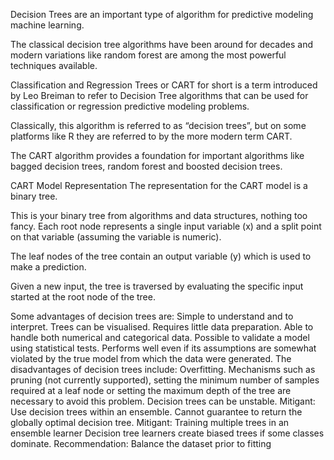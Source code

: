 Decision Trees are an important type of algorithm for predictive modeling machine learning.

The classical decision tree algorithms have been around for decades and modern variations like random forest are among the most powerful techniques available.

Classification and Regression Trees or CART for short is a term introduced by Leo Breiman to refer to Decision Tree algorithms that can be used for classification or regression predictive modeling problems.

Classically, this algorithm is referred to as “decision trees”, but on some platforms like R they are referred to by the more modern term CART.

The CART algorithm provides a foundation for important algorithms like bagged decision trees, random forest and boosted decision trees.

CART Model Representation
The representation for the CART model is a binary tree.

This is your binary tree from algorithms and data structures, nothing too fancy. Each root node represents a single input variable (x) and a split point on that variable (assuming the variable is numeric).

The leaf nodes of the tree contain an output variable (y) which is used to make a prediction.

Given a new input, the tree is traversed by evaluating the specific input started at the root node of the tree.

Some advantages of decision trees are:
Simple to understand and to interpret. Trees can be visualised.
Requires little data preparation.
Able to handle both numerical and categorical data.
Possible to validate a model using statistical tests.
Performs well even if its assumptions are somewhat violated by the true model from which the data were generated.
The disadvantages of decision trees include:
Overfitting. Mechanisms such as pruning (not currently supported), setting the minimum number of samples required at a leaf node or setting the maximum depth of the tree are necessary to avoid this problem.
Decision trees can be unstable. Mitigant: Use decision trees within an ensemble.
Cannot guarantee to return the globally optimal decision tree. Mitigant: Training multiple trees in an ensemble learner
Decision tree learners create biased trees if some classes dominate. Recommendation: Balance the dataset prior to fitting
